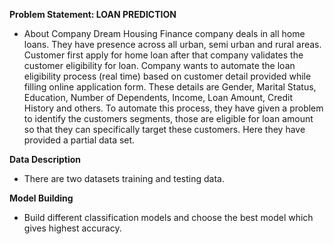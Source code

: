 
**Problem Statement: LOAN PREDICTION**
- About Company Dream Housing Finance company deals in all home loans. They have presence across all urban, semi urban and rural areas. 
Customer first apply for home loan after that company validates the customer eligibility for loan.
Company wants to automate the loan eligibility process (real time) based on customer detail provided while filling online application form. These details are Gender, Marital Status, Education, Number of Dependents, Income, Loan Amount, Credit History and others. To automate this process, they have given a problem to identify the customers segments, those are eligible for loan amount so that they can specifically target these customers. Here they have provided a partial data set.

**Data Description**
- There are two datasets training and testing data.


**Model Building**
- Build different classification models and choose the best model which gives highest accuracy. 

